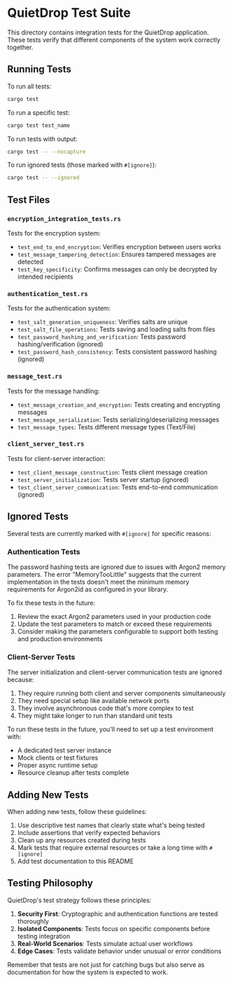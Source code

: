 # QuietDrop Test Suite

This directory contains integration tests for the QuietDrop application. These tests verify that different components of the system work correctly together.

## Running Tests

To run all tests:

```bash
cargo test
```

To run a specific test:

```bash
cargo test test_name
```

To run tests with output:

```bash
cargo test -- --nocapture
```

To run ignored tests (those marked with `#[ignore]`):

```bash
cargo test -- --ignored
```

## Test Files

### `encryption_integration_tests.rs`

Tests for the encryption system:
- `test_end_to_end_encryption`: Verifies encryption between users works
- `test_message_tampering_detection`: Ensures tampered messages are detected
- `test_key_specificity`: Confirms messages can only be decrypted by intended recipients

### `authentication_test.rs`

Tests for the authentication system:
- `test_salt_generation_uniqueness`: Verifies salts are unique
- `test_salt_file_operations`: Tests saving and loading salts from files
- `test_password_hashing_and_verification`: Tests password hashing/verification (ignored)
- `test_password_hash_consistency`: Tests consistent password hashing (ignored)

### `message_test.rs`

Tests for the message handling:
- `test_message_creation_and_encryption`: Tests creating and encrypting messages
- `test_message_serialization`: Tests serializing/deserializing messages
- `test_message_types`: Tests different message types (Text/File)

### `client_server_test.rs`

Tests for client-server interaction:
- `test_client_message_construction`: Tests client message creation
- `test_server_initialization`: Tests server startup (ignored)
- `test_client_server_communication`: Tests end-to-end communication (ignored)

## Ignored Tests

Several tests are currently marked with `#[ignore]` for specific reasons:

### Authentication Tests

The password hashing tests are ignored due to issues with Argon2 memory parameters. The error "MemoryTooLittle" suggests that the current implementation in the tests doesn't meet the minimum memory requirements for Argon2id as configured in your library.

To fix these tests in the future:
1. Review the exact Argon2 parameters used in your production code
2. Update the test parameters to match or exceed these requirements
3. Consider making the parameters configurable to support both testing and production environments

### Client-Server Tests

The server initialization and client-server communication tests are ignored because:
1. They require running both client and server components simultaneously
2. They need special setup like available network ports
3. They involve asynchronous code that's more complex to test
4. They might take longer to run than standard unit tests

To run these tests in the future, you'll need to set up a test environment with:
- A dedicated test server instance
- Mock clients or test fixtures
- Proper async runtime setup
- Resource cleanup after tests complete

## Adding New Tests

When adding new tests, follow these guidelines:

1. Use descriptive test names that clearly state what's being tested
2. Include assertions that verify expected behaviors
3. Clean up any resources created during tests
4. Mark tests that require external resources or take a long time with `#[ignore]`
5. Add test documentation to this README

## Testing Philosophy

QuietDrop's test strategy follows these principles:

1. **Security First**: Cryptographic and authentication functions are tested thoroughly
2. **Isolated Components**: Tests focus on specific components before testing integration
3. **Real-World Scenarios**: Tests simulate actual user workflows
4. **Edge Cases**: Tests validate behavior under unusual or error conditions

Remember that tests are not just for catching bugs but also serve as documentation for how the system is expected to work.